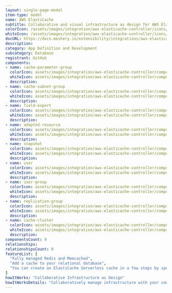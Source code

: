 ```yaml
---
layout: single-page-model
item-type: model
name: AWS ElastiCache
subtitle: Collaborative and visual infrastructure as design for AWS ElastiCache
colorIcon: /assets/images/integration/aws-elasticache-controller/icons/color/aws-elasticache-controller-color.svg
whiteIcon: /assets/images/integration/aws-elasticache-controller/icons/white/aws-elasticache-controller-white.svg
docURL: https://docs.meshery.io/extensibility/integrations/aws-elasticache-controller
description: 
category: App Definition and Development
subcategory: Database
registrant: GitHub
components: 
- name: cache-parameter-group
  colorIcon: assets/images/integration/aws-elasticache-controller/components/cache-parameter-group/icons/color/cache-parameter-group-color.svg
  whiteIcon: assets/images/integration/aws-elasticache-controller/components/cache-parameter-group/icons/white/cache-parameter-group-white.svg
  description: 
- name: cache-subnet-group
  colorIcon: assets/images/integration/aws-elasticache-controller/components/cache-subnet-group/icons/color/cache-subnet-group-color.svg
  whiteIcon: assets/images/integration/aws-elasticache-controller/components/cache-subnet-group/icons/white/cache-subnet-group-white.svg
  description: 
- name: field-export
  colorIcon: assets/images/integration/aws-elasticache-controller/components/field-export/icons/color/field-export-color.svg
  whiteIcon: assets/images/integration/aws-elasticache-controller/components/field-export/icons/white/field-export-white.svg
  description: 
- name: adopted-resource
  colorIcon: assets/images/integration/aws-elasticache-controller/components/adopted-resource/icons/color/adopted-resource-color.svg
  whiteIcon: assets/images/integration/aws-elasticache-controller/components/adopted-resource/icons/white/adopted-resource-white.svg
  description: 
- name: snapshot
  colorIcon: assets/images/integration/aws-elasticache-controller/components/snapshot/icons/color/snapshot-color.svg
  whiteIcon: assets/images/integration/aws-elasticache-controller/components/snapshot/icons/white/snapshot-white.svg
  description: 
- name: user
  colorIcon: assets/images/integration/aws-elasticache-controller/components/user/icons/color/user-color.svg
  whiteIcon: assets/images/integration/aws-elasticache-controller/components/user/icons/white/user-white.svg
  description: 
- name: user-group
  colorIcon: assets/images/integration/aws-elasticache-controller/components/user-group/icons/color/user-group-color.svg
  whiteIcon: assets/images/integration/aws-elasticache-controller/components/user-group/icons/white/user-group-white.svg
  description: 
- name: replication-group
  colorIcon: assets/images/integration/aws-elasticache-controller/components/replication-group/icons/color/replication-group-color.svg
  whiteIcon: assets/images/integration/aws-elasticache-controller/components/replication-group/icons/white/replication-group-white.svg
  description: 
- name: cache-cluster
  colorIcon: assets/images/integration/aws-elasticache-controller/components/cache-cluster/icons/color/cache-cluster-color.svg
  whiteIcon: assets/images/integration/aws-elasticache-controller/components/cache-cluster/icons/white/cache-cluster-white.svg
  description: 
componentsCount: 9
relationships: 
relationshipsCount: 0
featureList: [
  "Fully managed Redis and Memcached",
  "Add a cache to your relational database",
  "You can create an ElastiCache Serverless cache in a few steps by specifying a cache name in Meshery"
]
howItWorks: "Collaborative Infrastructure as Design"
howItWorksDetails: "Collaboratively manage infrastructure with your coworkers synchronously sharing the same designs."
---
```

